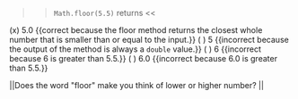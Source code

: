 >><code>Math.floor(5.5)</code> returns <<

(x) 5.0 {{correct because the floor method returns the closest whole number that is smaller than or equal to the input.}}
( ) 5 {{incorrect because the output of the method is always a <code>double</code> value.}}
( ) 6 {{incorrect because 6 is greater than 5.5.}}
( ) 6.0 {{incorrect because 6.0 is greater than 5.5.}}

||Does the word "floor" make you think of lower or higher number? ||
